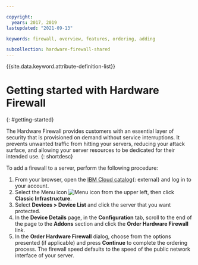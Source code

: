 ```yaml
---

copyright:
  years: 2017, 2019
lastupdated: "2021-09-13"

keywords: firewall, overview, features, ordering, adding

subcollection: hardware-firewall-shared
---
```


{{site.data.keyword.attribute-definition-list}}

# Getting started with Hardware Firewall
{: #getting-started}

The Hardware Firewall provides customers with an essential layer of security that is provisioned on demand without service interruptions. It prevents unwanted traffic from hitting your servers, reducing your attack surface, and allowing your server resources to be dedicated for their intended use.
{: shortdesc}

To add a firewall to a server, perform the following procedure:

1. From your browser, open the [IBM Cloud catalog](https://cloud.ibm.com){: external} and log in to your account.
2. Select the Menu icon ![Menu icon](../../icons/icon_hamburger.svg) from the upper left, then click **Classic Infrastructure**.
3. Select **Devices > Device List** and click the server that you want protected.
4. In the **Device Details** page, in the **Configuration** tab, scroll to the end of the page to the **Addons** section and click the **Order Hardware Firewall** link.
5. In the **Order Hardware Firewall** dialog, choose from the options presented (if applicable) and press **Continue** to complete the ordering process. The firewall speed defaults to the speed of the public network interface of your server.
